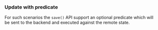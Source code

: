 ### Update with predicate

For such scenarios the `save()` API support an optional predicate which will be sent to the backend and executed against the remote state.